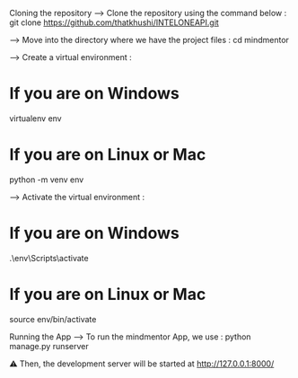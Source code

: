 Cloning the repository
--> Clone the repository using the command below :
git clone https://github.com/thatkhushi/INTELONEAPI.git


--> Move into the directory where we have the project files :
cd mindmentor


--> Create a virtual environment :
# If you are on Windows
virtualenv env
# If you are on Linux or Mac
python -m venv env

--> Activate the virtual environment :
# If you are on Windows
.\env\Scripts\activate
# If you are on Linux or Mac
source env/bin/activate

Running the App
--> To run the mindmentor App, we use :
python manage.py runserver

⚠ Then, the development server will be started at http://127.0.0.1:8000/

